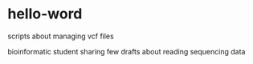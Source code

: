 # hello-word
scripts about managing vcf files

bioinformatic student sharing few drafts about reading sequencing data
